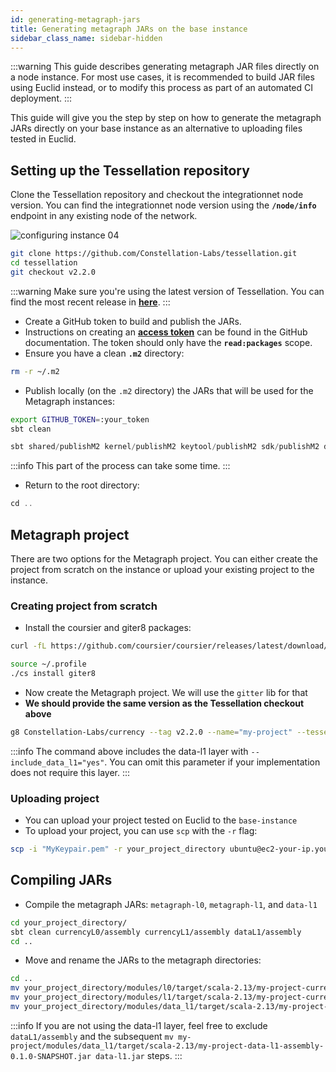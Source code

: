 ```yaml
---
id: generating-metagraph-jars
title: Generating metagraph JARs on the base instance
sidebar_class_name: sidebar-hidden
---
```


:::warning
This guide describes generating metagraph JAR files directly on a node instance. For most use cases, it is recommended to build JAR files using Euclid instead, or to modify this process as part of an automated CI deployment. 
:::

This guide will give you the step by step on how to generate the metagraph JARs directly on your base instance as an alternative to uploading files tested in Euclid. 
 
## Setting up the Tessellation repository
Clone the Tessellation repository and checkout the integrationnet node version. You can find the integrationnet node version using the **`/node/info`** endpoint in any existing node of the network.

![configuring instance 04](/img/sdk/configuring-base-image-04.png)

```bash
git clone https://github.com/Constellation-Labs/tessellation.git
cd tessellation
git checkout v2.2.0
```
:::warning 
Make sure you're using the latest version of Tessellation. You can find the most recent release in [**here**](https://github.com/Constellation-Labs/tessellation/releases).
:::

- Create a GitHub token to build and publish the JARs.
- Instructions on creating an **[access token](https://docs.github.com/en/authentication/keeping-your-account-and-data-secure/creating-a-personal-access-token)** can be found in the GitHub documentation. The token should only have the **`read:packages`** scope.
- Ensure you have a clean **`.m2`** directory:

```bash
rm -r ~/.m2
```

- Publish locally (on the `.m2` directory) the JARs that will be used for the Metagraph instances:

```bash
export GITHUB_TOKEN=:your_token
sbt clean
```

```scala
sbt shared/publishM2 kernel/publishM2 keytool/publishM2 sdk/publishM2 dagL1/publishM2 currencyL0/publishM2 currencyL1/publishM2
```

:::info
This part of the process can take some time.
:::

- Return to the root directory:

```scala
cd ..
```

## Metagraph project
There are two options for the Metagraph project. You can either create the project from scratch on the instance or upload your existing project to the instance.

### Creating project from scratch

- Install the coursier and giter8 packages:

```bash
curl -fL https://github.com/coursier/coursier/releases/latest/download/cs-x86_64-pc-linux.gz | gzip -d > cs && chmod +x cs && ./cs set
```

```bash
source ~/.profile
./cs install giter8
```

- Now create the Metagraph project. We will use the `gitter` lib for that
- **We should provide the same version as the Tessellation checkout above**

```bash
g8 Constellation-Labs/currency --tag v2.2.0 --name="my-project" --tessellation_version="2.0.0" --include_data_l1="yes"
```

:::info
The command above includes the data-l1 layer with `--include_data_l1="yes"`. You can omit this parameter if your implementation does not require this layer.
:::

### Uploading project
- You can upload your project tested on Euclid to the `base-instance`
- To upload your project, you can use `scp` with the `-r` flag:
```bash
scp -i "MyKeypair.pem" -r your_project_directory ubuntu@ec2-your-ip.your-region.compute.amazonaws.com:code
```

## Compiling JARs
- Compile the metagraph JARs: `metagraph-l0`, `metagraph-l1`, and `data-l1`

```bash
cd your_project_directory/
sbt clean currencyL0/assembly currencyL1/assembly dataL1/assembly
cd ..
```

- Move and rename the JARs to the metagraph directories:

```bash
cd ..
mv your_project_directory/modules/l0/target/scala-2.13/my-project-currency-l0-assembly-0.1.0-SNAPSHOT.jar metagraph-l0/metagraph-l0.jar
mv your_project_directory/modules/l1/target/scala-2.13/my-project-currency-l1-assembly-0.1.0-SNAPSHOT.jar currency-l1/currency-l1.jar
mv your_project_directory/modules/data_l1/target/scala-2.13/my-project-data-l1-assembly-0.1.0-SNAPSHOT.jar data-l1/data-l1.jar
```

:::info
If you are not using the data-l1 layer, feel free to exclude `dataL1/assembly` and the subsequent `mv my-project/modules/data_l1/target/scala-2.13/my-project-data-l1-assembly-0.1.0-SNAPSHOT.jar data-l1.jar` steps.
:::